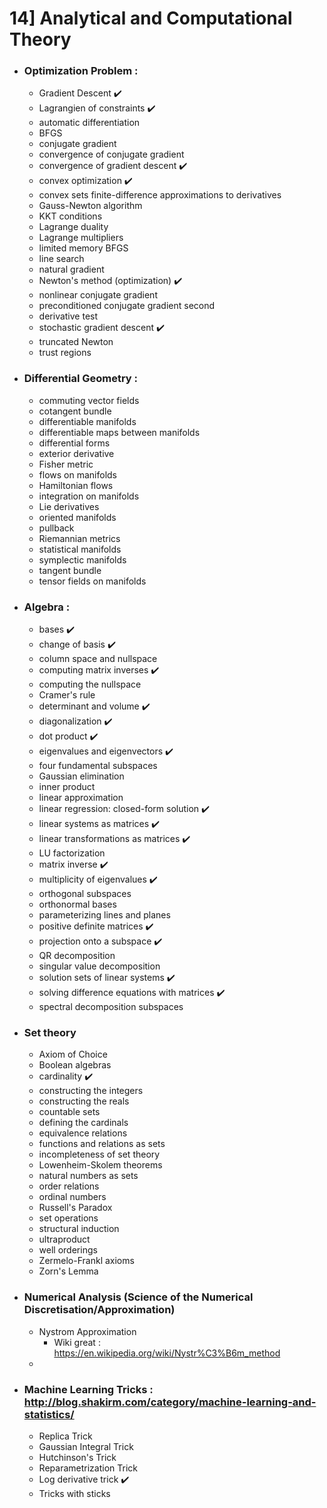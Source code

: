 # 14] Analytical and Computational Theory
- ### Optimization Problem :
  - Gradient Descent :heavy_check_mark: 
  - Lagrangien of constraints :heavy_check_mark: 
  - automatic differentiation 
  - BFGS 
  - conjugate gradient 
  - convergence of conjugate gradient 
  - convergence of gradient descent :heavy_check_mark: 
  - convex optimization :heavy_check_mark: 
  - convex sets finite-difference approximations to derivatives 
  - Gauss-Newton algorithm 
  - KKT conditions 
  - Lagrange duality 
  - Lagrange multipliers 
  - limited memory BFGS 
  - line search 
  - natural gradient 
  - Newton's method (optimization) :heavy_check_mark: 
  - nonlinear conjugate gradient 
  - preconditioned conjugate gradient second 
  - derivative test 
  - stochastic gradient descent :heavy_check_mark: 
  - truncated Newton 
  - trust regions
  
- ### Differential Geometry :
  - commuting vector fields 
  - cotangent bundle 
  - differentiable manifolds 
  - differentiable maps between manifolds 
  - differential forms 
  - exterior derivative 
  - Fisher metric 
  - flows on manifolds 
  - Hamiltonian flows 
  - integration on manifolds 
  - Lie derivatives 
  - oriented manifolds 
  - pullback 
  - Riemannian metrics 
  - statistical manifolds 
  - symplectic manifolds 
  - tangent bundle 
  - tensor fields on manifolds
 
 - ### Algebra :
    - bases :heavy_check_mark: 
    - change of basis :heavy_check_mark: 
    - column space and nullspace 
    - computing matrix inverses :heavy_check_mark: 
    - computing the nullspace 
    - Cramer's rule 
    - determinant and volume :heavy_check_mark: 
    - diagonalization :heavy_check_mark: 
    - dot product :heavy_check_mark: 
    - eigenvalues and eigenvectors :heavy_check_mark: 
    - four fundamental subspaces 
    - Gaussian elimination 
    - inner product 
    - linear approximation 
    - linear regression: closed-form solution :heavy_check_mark: 
    - linear systems as matrices :heavy_check_mark: 
    - linear transformations as matrices :heavy_check_mark: 
    - LU factorization 
    - matrix inverse :heavy_check_mark: 
    - multiplicity of eigenvalues :heavy_check_mark: 
    - orthogonal subspaces 
    - orthonormal bases 
    - parameterizing lines and planes 
    - positive definite matrices :heavy_check_mark: 
    - projection onto a subspace :heavy_check_mark: 
    - QR decomposition 
    - singular value decomposition 
    - solution sets of linear systems :heavy_check_mark: 
    - solving difference equations with matrices :heavy_check_mark: 
    - spectral decomposition subspaces

 
- ### Set theory
  - Axiom of Choice 
  - Boolean algebras 
  - cardinality :heavy_check_mark: 
  - constructing the integers 
  - constructing the reals 
  - countable sets 
  - defining the cardinals 
  - equivalence relations 
  - functions and relations as sets 
  - incompleteness of set theory 
  - Lowenheim-Skolem theorems 
  - natural numbers as sets 
  - order relations 
  - ordinal numbers 
  - Russell's Paradox 
  - set operations
  - structural induction 
  - ultraproduct 
  - well orderings 
  - Zermelo-Frankl axioms 
  - Zorn's Lemma

- ### Numerical Analysis (Science of the Numerical Discretisation/Approximation)
  - Nystrom Approximation
    - Wiki great : https://en.wikipedia.org/wiki/Nystr%C3%B6m_method
  - 
- ### Machine Learning Tricks : http://blog.shakirm.com/category/machine-learning-and-statistics/
  - Replica Trick
  - Gaussian Integral Trick 
  - Hutchinson's Trick
  - Reparametrization Trick
  - Log derivative trick :heavy_check_mark: 
  - Tricks with sticks
  
